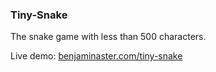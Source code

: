 
### Tiny-Snake

The snake game with less than 500 characters.

Live demo: [benjaminaster.com/tiny-snake](https://benjaminaster.com/tiny-snake/)
